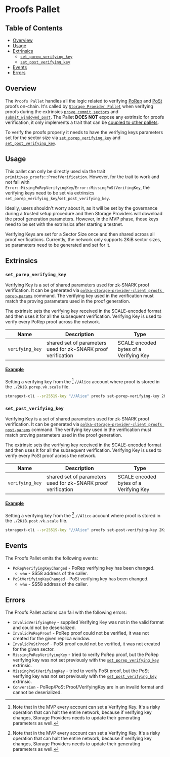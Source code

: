 # Proofs Pallet

## Table of Contents

- [Overview](#overview)
- [Usage](#usage)
- [Extrinsics](#extrinsics)
  - [`set_porep_verifying_key`](#set_porep_verifying_key)
  - [`set_post_verifying_key`](#set_post_verifying_key)
- [Events](#events)
- [Errors](#errors)

## Overview

The `Proofs Pallet` handles all the logic related to verifying [PoRep](../../glossary.md#porep) and [PoSt](../../glossary.md#post) proofs on-chain.
It's called by [`Storage Provider Pallet`](./storage-provider.md) when verifying proofs during the extrinsics [`prove_commit_sectors`](./storage-provider.md#prove_commit_sectors)
and [`submit_windowed_post`](./storage-provider.md#submit_windowed_post). The Pallet **DOES NOT** expose any extrinsic for proofs verification, it only implements a trait that can be [coupled to other pallets](https://education.web3.foundation/docs/Substrate/section8/pallet-coupling).

To verify the proofs properly it needs to have the verifying keys parameters set for the sector size via [`set_porep_verifying_key`](#set_porep_verifying_key) and [`set_post_verifying_key`](#set_post_verifying_key).

## Usage

This pallet can only be directly used via the trait `primitives_proofs::ProofVerification`. However, for the trait to work and not fail with `Error::MisingPoRepVerifyingKey`/`Error::MissingPoStVerifingKey`, the verifying keys need to be set via extrinsics `set_porep_verifying_key`/`set_post_verifying_key`.

Ideally, users shouldn't worry about it, as it will be set by the governance during a trusted setup procedure and then Storage Providers will download the proof generation parameters. However, in the MVP phase, those keys need to be set with the extrinsics after starting a testnet.

Verifying Keys are set for a Sector Size once and then shared across all proof verifications.
Currently, the network only supports 2KiB sector sizes, so parameters need to be generated and set for it.

## Extrinsics

### `set_porep_verifying_key`

Verifying Key is a set of shared parameters used for zk-SNARK proof verification. It can be generated via [`polka-storage-provider-client proofs porep-params`](../../storage-provider-cli/client/proofs.md#porep-params) command. The verifying key used in the verification must match the proving parameters used in the proof generation.

The extrinsic sets the verifying key received in the SCALE-encoded format and then uses it for all the subsequent verification.
Verifying Key is used to verify every PoRep proof across the network.

| Name            | Description                                                   | Type                                   |
| --------------- | ------------------------------------------------------------- | -------------------------------------- |
| `verifying_key` | shared set of parameters used for zk-SNARK proof verification | SCALE encoded bytes of a Verifying Key |

#### <a class="header" id="set_porep_verifying_key.example" href="#set_porep_verifying_key.example">Example</a>

Setting a verifying key from the [^account] `//Alice` account where proof is stored in the `./2KiB.porep.vk.scale` file.

```bash
storagext-cli --sr25519-key "//Alice" proofs set-porep-verifying-key 2KiB.vk.scale
```

[^account]: Note that in the MVP every account can set a Verifying Key. It's a risky operation that can halt the entire network, because if verifying key changes, Storage Providers needs to update their generating parameters as well.

### `set_post_verifying_key`

Verifying Key is a set of shared parameters used for zk-SNARK proof verification. It can be generated via [`polka-storage-provider-client proofs post-params`](../../storage-provider-cli/client/proofs.md#post-params) command. The verifying key used in the verification must match proving parameters used in the proof generation.

The extrinsic sets the verifying key received in the SCALE-encoded format and then uses it for all the subsequent verification.
Verifying Key is used to verify every PoSt proof across the network.

| Name            | Description                                                   | Type                                   |
| --------------- | ------------------------------------------------------------- | -------------------------------------- |
| `verifying_key` | shared set of parameters used for zk-SNARK proof verification | SCALE encoded bytes of a Verifying Key |

#### <a class="header" id="set_post_verifying_key.example" href="#set_post_verifying_key.example">Example</a>

Setting a verifying key from the [^account] `//Alice` account where proof is stored in the `./2KiB.post.vk.scale` file.

```bash
storagext-cli --sr25519-key "//Alice" proofs set-post-verifying-key 2KiB.vk.scale
```

[^account]: Note that in the MVP every account can set a Verifying Key. It's a risky operation that can halt the entire network, because if verifying key changes, Storage Providers needs to update their generating parameters as well.

## Events

The Proofs Pallet emits the following events:

- `PoRepVerifyingKeyChanged` - PoRep verifying key has been changed.
  - `who` - SS58 address of the caller.
- `PoStVerifyingKeyChanged` - PoSt verifying key has been changed.
  - `who` - SS58 address of the caller.

## Errors

The Proofs Pallet actions can fail with the following errors:

- `InvalidVerifyingKey` - supplied Verifying Key was not in the valid format and could not be deserialized.
- `InvalidPoRepProof` - PoRep proof could not be verified, it was not created for the given replica window.
- `InvalidPoStProof` - PoSt proof could not be verified, it was not created for the given sector.
- `MissingPoRepVerifyingKey` - tried to verify PoRep proof, but the PoRep verifying key was not set previously with the [`set_porep_verifying_key`](#set_post_verifying_key) extrinsic.
- `MissingPoStVerifyingKey` - tried to verify PoSt proof, but the PoSt verifying key was not set previously with the [`set_post_verifying_key`](#set_post_verifying_key) extrinsic.
- `Conversion` - PoRep/PoSt Proof/VerifyingKey are in an invalid format and cannot be deserialized.

